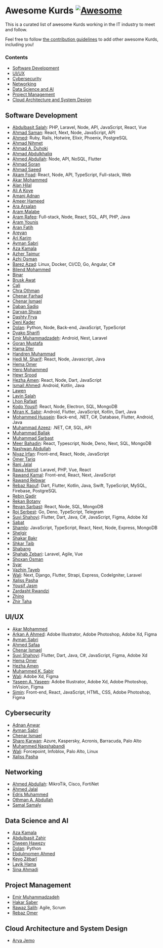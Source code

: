 <!--lint disable awesome-git-repo-age double-link -->

# Awesome Kurds [![Awesome](https://awesome.re/badge.svg)](https://awesome.re)

This is a curated list of awesome Kurds working in the IT industry to meet and
follow.

Feel free to follow [the contribution guidelines](.github/CONTRIBUTING.md) to
add other awesome Kurds, including you!

### Contents

- [Software Development](#software-development)
- [UI/UX](#uiux)
- [Cybersecurity](#cybersecurity)
- [Networking](#networking)
- [Data Science and AI](#data-science-and-ai)
- [Project Management](#project-management)
- [Cloud Architecture and System Design](#cloud-architecture-and-system-design)

## Software Development

- [Abdulbasit Salah](https://github.com/abdulbasit-dev): PHP, Laravel, Node, API, JavaScript, React, Vue
- [Ahmad Saman](https://twitter.com/ahmadweisi): React, Next, Node, JavaScript, API
- [Ahmed](https://twitter.com/rockweII_): Ruby, Rails, Hotwire, Elixir, Phoenix, PostgreSQL
- [Ahmad Nihmet](https://twitter.com/AhmadNihmet)
- [Ahmad A. Duhoki](https://github.com/AhmadDuhoki)
- [Ahmad Abdulkhaliq](https://twitter.com/AhmadAbdulkhal3)
- [Ahmed Abdullah](https://github.com/Ahmad-Qadir): Node, API, NoSQL, Flutter
- [Ahmad Soran](https://github.com/ahmadsoran)
- [Ahmad Saeed](https://github.com/AhmadSaeed96)
- [Akam Foad](https://twitter.com/AkamFoad): React, Node, API, TypeScript, Full-stack, Web
- [Akar Mohammed](https://github.com/AkarM13)
- [Alan Hilal](https://github.com/AlanHilal)
- [Ali A Koye](https://twitter.com/Ali_A_Koye)
- [Amanj Adnan](https://twitter.com/AmanjGargary)
- [Ameer Hameed](https://twitter.com/ameermirawdeli)
- [Ara Arsalan](https://github.com/YouCanCallMeAra)
- [Aram Malabe](https://twitter.com/aram_malabe)
- [Aram Rafeq](https://twitter.com/AramRafeq): Full-stack, Node, React, SQL, API, PHP, Java
- [Aram Younis](https://github.com/aramyunis)
- [Aran Fatih](https://github.com/aranfatih)
- [Areyan](https://github.com/KUMachine)
- [Ari Karim](https://twitter.com/Ari_Karim_)
- [Ayman Sabri](https://twitter.com/krdayman)
- [Aza Kamala](https://twitter.com/AzaKamala)
- [Azher Taimur](https://twitter.com/Freedom_Coder)
- [Azhi Osman](https://github.com/Azhi-Othman)
- [Barez Azad](https://github.com/barezazad): Linux, Docker, CI/CD, Go, Angular, C#
- [Bilend Mohammed](https://twitter.com/bilendm)
- [Binar](https://github.com/binar1)
- [Brusk Awat](https://twitter.com/BruskAwat)
- [Cali](https://github.com/salimhamad)
- [Chra Othman](https://github.com/chra-O)
- [Chenar Farhad](https://github.com/chenar-farhad)
- [Chenar Ismael ](https://github.com/TheChenar)
- [Daban Sadiq](https://twitter.com/DabanSadiq)
- [Darvan Shvan](https://twitter.com/DarvanShvan)
- [Dashty Frya](https://twitter.com/DashtyFrya)
- [Deni Kader](https://github.com/denikader)
- [Dolan](https://twitter.com/dolanskurd): Python, Node, Back-end, JavaScript, TypeScript
- [Dyako Sharifi](https://github.com/syronz)
- [Emir Muhammadzadeh](https://www.linkedin.com/in/muhammadzadeh): Android, Nest, Laravel
- [Goran Mustafa](https://twitter.com/Goran__mustafa)
- [Hama Dler](https://github.com/HamaDler)
- [Handren Muhammad](https://twitter.com/Handren96)
- [Hedi M. Sharif](https://github.com/HediMuhamad): React, Node, Javascript, Java
- [Hema Omer](https://github.com/h3ma209)
- [Hero Mohammed](https://github.com/herormo)
- [Hewr Srood](https://twitter.com/hewr_srood)
- [Hezha Amen](https://twitter.com/hezhamen): React, Node, Dart, JavaScript
- [Ismail Ahmed](https://github.com/ismail-ahm3d): Android, Kotlin, Java
- [Lawen](https://github.com/lawen-coder)
- [Lavin Salah](https://github.com/lavin67)
- [Lhon Rafaat](https://github.com/LhonRafaat)
- [Kodo Yousif](https://twitter.com/kodo_koye): React, Node, Electron, SQL, MongoDB
- [Miran K. Sabir](https://twitter.com/mira_01001110): Android, Flutter, JavaScript, Kotlin, Dart, Java
- [Mohammed Hussein](https://github.com/TheKurdishProgrammer): Back-end, .NET, C#, Database, Flutter, Android, Java
- [Muhammad Azeez](https://twitter.com/@mhmd_azeez): .NET, C#, SQL, API
- [Muhammad Ballak](https://twitter.com/MuhammedBallak)
- [Muhammad Sarbast](https://twitter.com/Muhamme28815866)
- [Meer Bahadin](https://github.com/meerbahadin): React, Typescript, Node, Deno, Next, SQL, MongoDB
- [Nashwan Abdullah](https://github.com/codenashwan)
- [Niyaz Irfan](https://github.com/Niyaz-Dev12): Front-end, React, Node, JavaScript
- [Omer Tariq](https://github.com/omer-github93)
- [Ranj Jalal](https://github.com/RanjDev)
- [Rawa Hamid](https://github.com/rawahamid): Laravel, PHP, Vue, React
- [Rawand Kamal](https://github.com/RawandDev): Front-end, React, Next, JavaScript
- [Rawand Rebwar](https://twitter.com/R4wand)
- [Rebaz Raouf](https://github.com/rebaz94): Dart, Flutter, Kotlin, Java, Swift, TypeScript, MySQL, Firebase, PostgreSQL
- [Rebin Qadir](https://twitter.com/rebiiin)
- [Rekan Botany](https://github.com/RekarBotany)
- [Revan Sarbast](https://github.com/Revan99): React, Node, SQL, MongoDB
- [Roj Serbest](https://github.com/roj1512): Go, Deno, TypeScript, Telegram
- [Suvi Shahoyi](https://twitter.com/suuuvi99): Flutter, Dart, Java, C#, JavaScript, Figma, Adobe Xd
- [Sabat](https://github.com/Sabat96)
- [Shamlo](https://github.com/shammlo): JavaScript, TypeScript, React, Next, Node, Express, MongoDB
- [Shelgir](https://github.com/Shelgir)
- [Shakar Bakr](https://twitter.com/shakar__)
- [Shkar Taib](https://twitter.com/Shkarface)
- [Shabang](https://github.com/shabang99)
- [Shahab Zebari](https://www.linkedin.com/in/shahabzebari): Laravel, Agile, Vue
- [Shoxan Osman](https://github.com/shoxosman)
- [Syar](https://github.com/syar1122)
- [Vazhin Tayeb](https://twitter.com/vazhinn)
- [Wali](https://github.com/kurdi-dev): Next, Django, Flutter, Strapi, Express, CodeIgniter, Laravel
- [Xaliss Pasha](https://twitter.com/XalissPasha)
- [Yousif Jasm](https://github.com/joseph625)
- [Zardasht Rwandzi](https://www.linkedin.com/in/zardasht-rwandzi-86a883217)
- [Zhino](https://github.com/zhino97)
- [Zhir Taha](https://github.com/zhirtaha)

## UI/UX

- [Akar Mohammed](https://github.com/AkarM13)
- [Arkan A Ahmed](https://www.behance.net/arkan-a-ahmed): Adobe Illustrator, Adobe Photoshop, Adobe Xd, Figma
- [Ayman Sabri](https://twitter.com/krdayman)
- [Ahmed Safaa](https://www.linkedin.com/in/ahmed1safaa)
- [Chenar Ismael ](https://github.com/TheChenar)
- [Suvi Shahoyi](https://twitter.com/suuuvi99): Flutter, Dart, Java, C#, JavaScript, Figma, Adobe Xd
- [Hema Omer](https://github.com/h3ma209)
- [Hezha Amen](https://twitter.com/hezhamen)
- [Muhammed K. Sabir](https://behance.net/mohamadkamal8)
- [Wali](https://github.com/kurdi-dev): Adobe Xd, Figma
- [Yaseen A. Yaseen](https://www.instagram.com/yasin.dev): Adobe Illustrator, Adobe Xd, Adobe Photoshop, InVision, Figma
- [Simin](https://twitter.com/SiminDev): Front-end, React, JavaScript, HTML, CSS, Adobe Photoshop, Figma

## Cybersecurity

- [Adnan Anwar](https://twitter.com/AdanAnwar15)
- [Ayman Sabri](https://twitter.com/krdayman)
- [Chenar Ismael](https://github.com/TheChenar)
- [Sharo Karwan](https://www.linkedin.com/in/sharo-karwan-690b0576): Azure, Kaspersky, Acronis, Barracuda, Palo Alto
- [Muhammed Naqshabandi](https://twitter.com/zertux6)
- [Wali](https://github.com/kurdi-dev): Forcepoint, Infoblox, Palo Alto, Linux
- [Xaliss Pasha](https://twitter.com/XalissPasha)

## Networking

- [Ahmed Abdullah](https://github.com/Ahmad-Qadir): MikroTik, Cisco, FortiNet
- [Ahmed Jalal](https://twitter.com/EngAhmedJalal1)
- [Edris Muhammed](https://twitter.com/Edris__Muhammed)
- [Othman A. Abdullah](https://twitter.com/Othman_Mzori)
- [Samal Samaly](https://twitter.com/Samalsamaly)

## Data Science and AI

- [Aza Kamala](https://twitter.com/AzaKamala)
- [Abdulbasit Zahir](https://twitter.com/Hamza_X98)
- [Diween Hawezy](https://twitter.com/DiweenHawezy)
- [Dolan](https://twitter.com/dolanskurd): Python
- [Ebdulmomen Ahmed](https://twitter.com/Ebdulmomen1)
- [Keyo Zêbarî](https://twitter.com/KeyoChali)
- [Layik Hama](https://twitter.com/layik)
- [Sina Ahmadi](https://twitter.com/sina_ahm)

## Project Management

- [Emir Muhammadzadeh](https://www.linkedin.com/in/muhammadzadeh)
- [Hakar Saber](https://twitter.com/HakarSaber)
- [Rawaz Salih](https://www.linkedin.com/in/rawazsalih): Agile, Scrum
- [Rebaz Omer](https://twitter.com/Randoz)

## Cloud Architecture and System Design

- [Arya Jemo](https://www.aryajemo.com)
